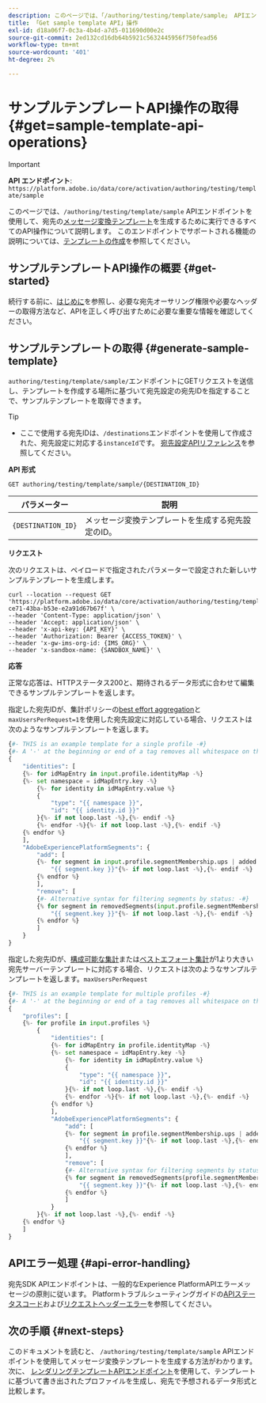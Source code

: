 ```yaml
---
description: このページでは、「/authoring/testing/template/sample」 APIエンドポイントを使用して実行できる、宛先のテストメッセージ変換テンプレートを取得するためのAPI操作の一覧と説明を示します。
title: 「Get sample template API」操作
exl-id: d18a06f7-0c3a-4b4d-a7d5-011690d00e2c
source-git-commit: 2ed132cd16db64b5921c5632445956f750fead56
workflow-type: tm+mt
source-wordcount: '401'
ht-degree: 2%

---
```


# サンプルテンプレートAPI操作の取得{#get=sample-template-api-operations}

>[!IMPORTANT]
>
>**API エンドポイント**: `https://platform.adobe.io/data/core/activation/authoring/testing/template/sample`

このページでは、`/authoring/testing/template/sample` APIエンドポイントを使用して、宛先の[メッセージ変換テンプレート](./message-format.md#using-templating)を生成するために実行できるすべてのAPI操作について説明します。 このエンドポイントでサポートされる機能の説明については、[テンプレートの作成](./create-template.md)を参照してください。

## サンプルテンプレートAPI操作の概要 {#get-started}

続行する前に、[はじめに](./getting-started.md)を参照し、必要な宛先オーサリング権限や必要なヘッダーの取得方法など、APIを正しく呼び出すために必要な重要な情報を確認してください。

## サンプルテンプレートの取得 {#generate-sample-template}

`authoring/testing/template/sample/`エンドポイントにGETリクエストを送信し、テンプレートを作成する場所に基づいて宛先設定の宛先IDを指定することで、サンプルテンプレートを取得できます。

>[!TIP]
>
>* ここで使用する宛先IDは、`/destinations`エンドポイントを使用して作成された、宛先設定に対応する`instanceId`です。 [宛先設定APIリファレンス](./destination-configuration-api.md#retrieve-list)を参照してください。


**API 形式**


```http
GET authoring/testing/template/sample/{DESTINATION_ID}
```

| パラメーター | 説明 |
| -------- | ----------- |
| `{DESTINATION_ID}` | メッセージ変換テンプレートを生成する宛先設定のID。 |

**リクエスト**

次のリクエストは、ペイロードで指定されたパラメーターで設定された新しいサンプルテンプレートを生成します。

```shell
curl --location --request GET 'https://platform.adobe.io/data/core/activation/authoring/testing/template/sample/5114d758-ce71-43ba-b53e-e2a91d67b67f' \
--header 'Content-Type: application/json' \
--header 'Accept: application/json' \
--header 'x-api-key: {API_KEY}' \
--header 'Authorization: Bearer {ACCESS_TOKEN}' \
--header 'x-gw-ims-org-id: {IMS_ORG}' \
--header 'x-sandbox-name: {SANDBOX_NAME}' \
```

**応答**

正常な応答は、HTTPステータス200と、期待されるデータ形式に合わせて編集できるサンプルテンプレートを返します。

指定した宛先IDが、集計ポリシーの[best effort aggregation](./destination-configuration.md#best-effort-aggregation)と`maxUsersPerRequest=1`を使用した宛先設定に対応している場合、リクエストは次のようなサンプルテンプレートを返します。

```python
{#- THIS is an example template for a single profile -#}
{#- A '-' at the beginning or end of a tag removes all whitespace on that side of the tag. -#}
{
    "identities": [
    {%- for idMapEntry in input.profile.identityMap -%}
    {%- set namespace = idMapEntry.key -%}
        {%- for identity in idMapEntry.value %}
        {
            "type": "{{ namespace }}",
            "id": "{{ identity.id }}"
        }{%- if not loop.last -%},{%- endif -%}
        {%- endfor -%}{%- if not loop.last -%},{%- endif -%}
    {% endfor %}
    ],
    "AdobeExperiencePlatformSegments": {
        "add": [
        {%- for segment in input.profile.segmentMembership.ups | added %}
            "{{ segment.key }}"{%- if not loop.last -%},{%- endif -%}
        {% endfor %}
        ],
        "remove": [
        {#- Alternative syntax for filtering segments by status: -#}
        {% for segment in removedSegments(input.profile.segmentMembership.ups) %}
            "{{ segment.key }}"{%- if not loop.last -%},{%- endif -%}
        {% endfor %}
        ]
    }
}
```

指定した宛先IDが、[構成可能な集計](./destination-configuration.md#configurable-aggregation)または[ベストエフォート集計](./destination-configuration.md#best-effort-aggregation)が1より大きい宛先サーバーテンプレートに対応する場合、リクエストは次のようなサンプルテンプレートを返します。`maxUsersPerRequest`

```python
{#- THIS is an example template for multiple profiles -#}
{#- A '-' at the beginning or end of a tag removes all whitespace on that side of the tag. -#}
{
    "profiles": [
    {%- for profile in input.profiles %}
        {
            "identities": [
            {%- for idMapEntry in profile.identityMap -%}
            {%- set namespace = idMapEntry.key -%}
                {%- for identity in idMapEntry.value %}
                {
                    "type": "{{ namespace }}",
                    "id": "{{ identity.id }}"
                }{%- if not loop.last -%},{%- endif -%}
                {%- endfor -%}{%- if not loop.last -%},{%- endif -%}
            {% endfor %}
            ],
            "AdobeExperiencePlatformSegments": {
                "add": [
                {%- for segment in profile.segmentMembership.ups | added %}
                    "{{ segment.key }}"{%- if not loop.last -%},{%- endif -%}
                {% endfor %}
                ],
                "remove": [
                {#- Alternative syntax for filtering segments by status: -#}
                {% for segment in removedSegments(profile.segmentMembership.ups) %}
                    "{{ segment.key }}"{%- if not loop.last -%},{%- endif -%}
                {% endfor %}
                ]
            }
        }{%- if not loop.last -%},{%- endif -%}
    {% endfor %}
    ]
}
```

## APIエラー処理 {#api-error-handling}

宛先SDK APIエンドポイントは、一般的なExperience PlatformAPIエラーメッセージの原則に従います。 Platformトラブルシューティングガイドの[APIステータスコード](https://experienceleague.adobe.com/docs/experience-platform/landing/troubleshooting.html?lang=en#api-status-codes)および[リクエストヘッダーエラー](https://experienceleague.adobe.com/docs/experience-platform/landing/troubleshooting.html?lang=en#request-header-errors)を参照してください。

## 次の手順 {#next-steps}

このドキュメントを読むと、 `/authoring/testing/template/sample` APIエンドポイントを使用してメッセージ変換テンプレートを生成する方法がわかります。 次に、 [レンダリングテンプレートAPIエンドポイント](./render-template-api.md)を使用して、テンプレートに基づいて書き出されたプロファイルを生成し、宛先で予想されるデータ形式と比較します。
